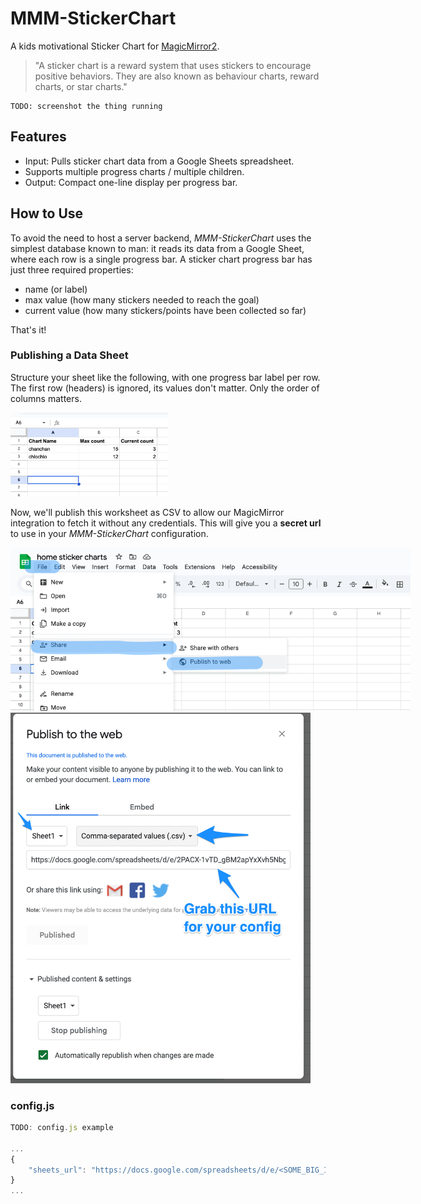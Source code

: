 # MMM-StickerChart

A kids motivational Sticker Chart for [MagicMirror2](https://magicmirror.builders/).

> "A sticker chart is a reward system that uses stickers to encourage positive behaviors.
They are also known as behaviour charts, reward charts, or star charts."

    TODO: screenshot the thing running

## Features

* Input: Pulls sticker chart data from a Google Sheets spreadsheet.
* Supports multiple progress charts / multiple children.
* Output: Compact one-line display per progress bar.

## How to Use

To avoid the need to host a server backend, *MMM-StickerChart* uses the simplest database known to man: 
it reads its data from a Google Sheet, where each row is a single progress bar.
A sticker chart progress bar has just three required properties:

* name (or label)
* max value (how many stickers needed to reach the goal)
* current value (how many stickers/points have been collected so far)

That's it!

### Publishing a Data Sheet

Structure your sheet like the following, with one progress bar label per row. The first row (headers) is ignored, its values don't matter.
Only the order of columns matters.

<img src="./docs/gsheets_demo.png" style="max-width:50%;">

Now, we'll publish this worksheet as CSV to allow our MagicMirror integration to fetch it without any credentials.
This will give you a **secret url** to use in your *MMM-StickerChart* configuration.

<img src="./docs/gsheets_publish.png" style="max-width:40rem;">
<img src="./docs/gsheets_publish_dialog.png" style="max-width:30rem;">

### config.js

```js
TODO: config.js example

...
{
    "sheets_url": "https://docs.google.com/spreadsheets/d/e/<SOME_BIG_ID>/pub?gid=0&single=true&output=csv"
}
...
```
